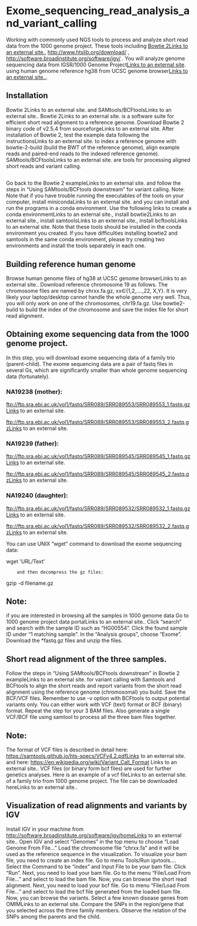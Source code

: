 # Exome_sequencing_read_analysis_and_variant_calling
Working with commonly used NGS tools to process and analyze short read data from the 1000 genome project. These tools including [Bowtie 2Links to an external site.](http://bowtie-bio.sourceforge.net/bowtie2/index.shtml), http://www.htslib.org/download/ , http://software.broadinstitute.org/software/igv/ . 
You will analyze genome sequencing data from IGSR/1000 Genome Project[Links to an external site](https://www.internationalgenome.org/data-portal/sample). using human genome reference hg38 from UCSC genome browser[Links to an external site..](https://hgdownload.cse.ucsc.edu/goldenpath/hg38/chromosomes/).

 

## Installation 
Bowtie 2Links to an external site. and SAMtools/BCFtoolsLinks to an external site..
Bowtie 2Links to an external site. is a software suite for efficient short read alignment to a reference genome. Download Bowtie 2 binary code of v2.5.4 from sourceforgeLinks to an external site.
After installation of Bowtie 2, test the example data following the instructionsLinks to an external site. to index a reference genome with bowtie-2-build (build the BWT of the reference genome), align example reads and paired-end reads to the indexed reference genome).
SAMtools/BCFtoolsLinks to an external site. are tools for processing aligned short reads and variant calling. 
##
Go back to the Bowtie 2 exampleLinks to an external site. and follow the steps in “Using SAMtools/BCFtools downstream” for variant calling.
Note: Note that if you have trouble running the executables of the tools on your computer, install minicondaLinks to an external site. and you can install and run the programs in a conda environment. Use the following links to create a conda environmentLinks to an external site., install bowtie2Links to an external site., install samtoolsLinks to an external site., install bcftoolsLinks to an external site. Note that these tools should be installed in the conda environment you created. If you have difficulties installing bowtie2 and samtools in the same conda environment, please try creating two environments and install the tools separately in each one.

## Building reference human genome
Browse human genome files of hg38 at UCSC genome browserLinks to an external site..
Download reference chromosome 19 as follows. The chromosome files are named by chrxx.fa.gz, xx∈{1,2,….,22, X,Y}. It is very likely your laptop/desktop cannot handle the whole genome very well. Thus, you will only work on one of the chromosomes, chr19.fa.gz.
Use bowtie2-build to build the index of the chromosome and save the index file for short read alignment.
 

## Obtaining exome sequencing data from the 1000 genome project.
In this step, you will download exome sequencing data of a family trio (parent-child). The exome sequencing data are a pair of fastq files in several Gs, which are significantly smaller than whole genome sequencing data (fortunately). 
### NA19238 (mother):

ftp://ftp.sra.ebi.ac.uk/vol1/fastq/SRR089/SRR089553/SRR089553_1.fastq.gzLinks to an external site.

ftp://ftp.sra.ebi.ac.uk/vol1/fastq/SRR089/SRR089553/SRR089553_2.fastq.gzLinks to an external site. 

### NA19239 (father):

ftp://ftp.sra.ebi.ac.uk/vol1/fastq/SRR089/SRR089545/SRR089545_1.fastq.gzLinks to an external site.

ftp://ftp.sra.ebi.ac.uk/vol1/fastq/SRR089/SRR089545/SRR089545_2.fastq.gzLinks to an external site.

### NA19240 (daughter):

ftp://ftp.sra.ebi.ac.uk/vol1/fastq/SRR089/SRR089532/SRR089532_1.fastq.gzLinks to an external site.

ftp://ftp.sra.ebi.ac.uk/vol1/fastq/SRR089/SRR089532/SRR089532_2.fastq.gzLinks to an external site.

You can use UNIX “wget” command to download the exome sequencing data:

wget  'URL/Text'

        and then decompress the gz files:

gzip -d filename.gz

 

## Note: 
if you are interested in browsing all the samples in 1000 genome data
Go to 1000 genome project data portalLinks to an external site..
Click “search” and search with the sample ID such as “HG00554”.
Click the found sample ID under “1 matching sample”.
In the “Analysis groups”, choose “Exome”.
Download the *fastq.gz files and unzip the files.
 

## Short read alignment of the three samples.
Follow the steps in “Using SAMtools/BCFtools downstream” in Bowtie 2 exampleLinks to an external site. for variant calling with Samtools and BCFtools to align the short reads and report variants from the short read alignment using the reference genome (chromosomal) you build.
Save the BCF/VCF files. Remember to use -v option with BCFtools to output potential variants only. You can either work with VCF (text) format or BCF (binary) format.
Repeat the step for your 3 BAM files.
Also generate a single VCF/BCF file using samtool to process all the three bam files together.
 

## Note:
The format of VCF files is described in detail here: https://samtools.github.io/hts-specs/VCFv4.2.pdfLinks to an external site. and here: https://en.wikipedia.org/wiki/Variant_Call_Format Links to an external site..
VCF files (or binary form bcf files) are used for further genetics analyses.
Here is an example of a vcf fileLinks to an external site. of a family trio from 1000 genome project. The file can be downloaded hereLinks to an external site..
 

## Visualization of read alignments and variants by IGV
Install IGV in your machine from http://software.broadinstitute.org/software/igv/homeLinks to an external site..
Open IGV and select “Genomes” in the top menu to choose “Load Genome From File…”
Load the chromosome file “chrxx.fa” and it will be used as the reference sequence in the visualization.
To visualize your bam file, you need to create an index file. Go to menu Tools/Run igvtools….
Select the Command to be “index” and Input File to be your bam file. Click “Run”.
Next, you need to load your bam file. Go to the menu “File/Load From File…” and select to load the bam file. Now, you can browse the short read alignment.
Next, you need to load your bcf file. Go to menu “File/Load From File…” and select to load the bcf file generated from the loaded bam file. Now, you can browse the variants.
Select a few known disease genes from OMIMLinks to an external site. Compare the SNPs in the region/gene that you selected across the three family members. Observe the relation of the SNPs among the parents and the child. 
